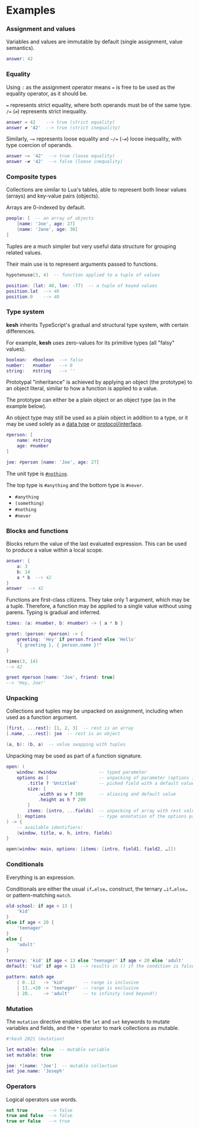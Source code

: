 # Examples

### Assignment and values

Variables and values are immutable by default (single assignment, value semantics).

```lua
answer: 42
```

### Equality

Using `:` as the assignment operator means `=` is free to be used as the equality operator, as it should be.

`=` represents strict equality, where both operands must be of the same type. `/=` (`≠`) represents strict inequality.

```lua
answer = 42    --> true (strict equality)
answer ≠ '42'  --> true (strict inequality)
```

Similarly, `~=` represents loose equality and `~/=` (`~≠`) loose inequality, with type coercion of operands.

```lua
answer ~= '42'  --> true (loose equality)
answer ~≠ '42'  --> false (loose inequality)
```

### Composite types

Collections are similar to Lua's tables, able to represent both linear values (arrays) and key-value pairs (objects).

Arrays are 0-indexed by default.

```lua
people: [  -- an array of objects
    [name: 'Joe', age: 27]
    [name: 'Jane', age: 30]
]
```

Tuples are a much simpler but very useful data structure for grouping related values.

Their main use is to represent arguments passed to functions.

```lua
hypotenuse(3, 4)  -- function applied to a tuple of values

position: (lat: 40, lon: -77)  -- a tuple of keyed values
position.lat  --> 40
position.0    --> 40
```

### Type system

**kesh** inherits TypeScript's gradual and structural type system, with certain differences.

For example, **kesh** uses zero-values for its primitive types (all "falsy" values).

```lua
boolean:  #boolean  --> false
number:   #number   --> 0
string:   #string   --> ''
```

Prototypal "inheritance" is achieved by applying an object (the prototype) to an object literal, similar to how a function is applied to a value.

The prototype can either be a plain object or an object type (as in the example below).

An object type may still be used as a plain object in addition to a type, or it may be used solely as a [data type](https://en.wikipedia.org/wiki/Data_type#Composite_types) or [protocol/interface](https://en.wikipedia.org/wiki/Protocol_(object-oriented_programming)).

```lua
#person: [
    name: #string
    age: #number
]

joe: #person [name: 'Joe', age: 27]
```

The unit type is [`#nothing`](https://gist.github.com/joakim/dd598d9c6b783cd7641100bc70215e68).

The top type is `#anything` and the bottom type is `#never`.

- `#anything`
- `(something)`
- `#nothing`
- `#never`

### Blocks and functions

Blocks return the value of the last evaluated expression. This can be used to produce a value within a local scope.

```lua
answer: {
    a: 3
    b: 14
    a * b  --> 42
}
answer  --> 42
```

Functions are first-class citizens. They take only 1 argument, which may be a tuple. Therefore, a function may be applied to a single value without using parens. Typing is gradual and inferred.

```lua
times: (a: #number, b: #number) -> { a * b }

greet: (person: #person) -> {
    greeting: 'Hey' if person.friend else 'Hello'
    "{ greeting }, { person.name }!"
}

times(3, 14)
--> 42

greet #person [name: 'Joe', friend: true]
--> 'Hey, Joe!'
```

### Unpacking

Collections and tuples may be unpacked on assignment, including when used as a function argument.

```lua
[first, ...rest]: [1, 2, 3]  -- rest is an array
[.name, ...rest]: joe  -- rest is an object

(a, b): (b, a)  -- value swapping with tuples
```

Unpacking may be used as part of a function signature.

```lua
open: (
    window: #window                -- typed parameter
    options as [                   -- unpacking of parameter (options is the external name only)
        .title ? 'Untitled'        -- picked field with a default value if missing
        size: [
            .width as w ? 100      -- aliasing and default value
            .height as h ? 200
        ]
        items: [intro, ...fields]  -- unpacking of array with rest values
    ]: #options                    -- type annotation of the options parameter
) -> {
    -- available identifiers:
    (window, title, w, h, intro, fields)
}

open(window: main, options: [items: [intro, field1, field2, …]])
```

### Conditionals

Everything is an expression.

Conditionals are either the usual `if…else…` construct, the ternary `…if…else…` or pattern-matching `match`.

```lua
old-school: if age < 13 {
    'kid'
}
else if age < 20 {
    'teenager'
}
else {
    'adult'
}

ternary: 'kid' if age < 13 else 'teenager' if age < 20 else 'adult'
default: 'kid' if age < 13  --> results in () if the condition is false

pattern: match age
    | 0..12   -> 'kid'       -- range is inclusive
    | 13..<20 -> 'teenager'  -- range is exclusive
    | 20..    -> 'adult'     -- to infinity (and beyond!)
```

### Mutation

The `mutation` directive enables the `let` and `set` keywords to mutate variables and fields, and the `*` operator to mark collections as mutable.

```lua
#!kesh 2021 (mutation)

let mutable: false  -- mutable variable
set mutable: true

joe: *[name: 'Joe']  -- mutable collection
set joe.name: 'Joseph'
```

### Operators

Logical operators use words.

```lua
not true        --> false
true and false  --> false
true or false   --> true
```
